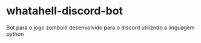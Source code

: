# whatahell-discord-bot
Bot para o jogo zomboid desenvolvido para o discord utilizndo a linguagem python
